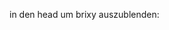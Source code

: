 in den head um brixy auszublenden:

<head>
  <style>
    a[href*="brizy.io"] {
      display: none !important;
    }
  </style>
</head>
